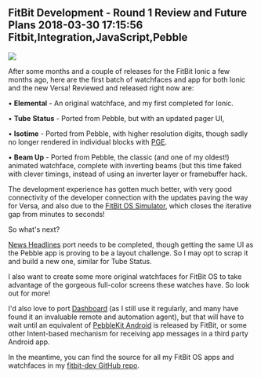 FitBit Development - Round 1 Review and Future Plans
2018-03-30 17:15:56
Fitbit,Integration,JavaScript,Pebble
---

![](/assets/import/media/2018/03/fitbit-round-1-banner.png)

After some months and a couple of releases for the FitBit Ionic a few months ago, here are the first batch of watchfaces and app for both Ionic and the new Versa! Reviewed and released right now are:

• <strong>Elemental</strong> - An original watchface, and my first completed for Ionic.

• <strong>Tube</strong> <strong>Status</strong> - Ported from Pebble, but with an updated pager UI,

• <strong>Isotime</strong> - Ported from Pebble, with higher resolution digits, though sadly no longer rendered in individual blocks with <a href="https://github.com/C-D-Lewis/pge">PGE</a>.

• <strong>Beam Up</strong> - Ported from Pebble, the classic (and one of my oldest!) animated watchface, complete with inverting beams (but this time faked with clever timings, instead of using an inverter layer or framebuffer hack.

The development experience has gotten much better, with very good connectivity of the developer connection with the updates paving the way for Versa, and also due to the <a href="https://dev.fitbit.com/blog/2018-03-13-announcing-fitbit-os-2.0-and-simulator/">FitBit OS Simulator</a>, which closes the iterative gap from minutes to seconds!

So what's next?

<a href="https://apps.getpebble.com/en_US/application/5387b383f60819963900000e">News Headlines</a> port needs to be completed, though getting the same UI as the Pebble app is proving to be a layout challenge. So I may opt to scrap it and build a new one, similar for Tube Status.

I also want to create some more original watchfaces for FitBit OS to take advantage of the gorgeous full-color screens these watches have. So look out for more!

I'd also love to port <a href="https://apps.getpebble.com/en_US/application/53ec8d840c3036447e000109">Dashboard</a> (as I still use it regularly, and many have found it an invaluable remote and automation agent), but that will have to wait until an equivalent of <a href="https://developer.pebble.com/guides/communication/using-pebblekit-android/">PebbleKit Android</a> is released by FitBit, or some other Intent-based mechanism for receiving app messages in a third party Android app.

In the meantime, you can find the source for all my FitBit OS apps and watchfaces in my <a href="https://github.com/C-D-Lewis/fitbit-dev">fitbit-dev GitHub repo</a>.

